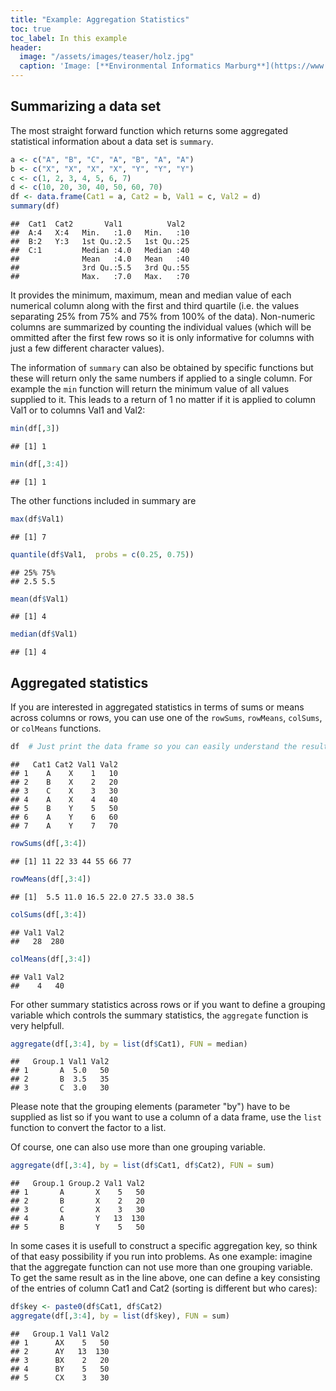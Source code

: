 ```yaml
---
title: "Example: Aggregation Statistics"
toc: true
toc_label: In this example
header:
  image: "/assets/images/teaser/holz.jpg"
  caption: 'Image: [**Environmental Informatics Marburg**](https://www.uni-marburg.de/en/fb19/disciplines/physisch/environmentalinformatics)'
---
```




## Summarizing a data set

The most straight forward function which returns some aggregated statistical
information about a data set is `summary`.

```r
a <- c("A", "B", "C", "A", "B", "A", "A")
b <- c("X", "X", "X", "X", "Y", "Y", "Y")
c <- c(1, 2, 3, 4, 5, 6, 7)
d <- c(10, 20, 30, 40, 50, 60, 70)
df <- data.frame(Cat1 = a, Cat2 = b, Val1 = c, Val2 = d)
summary(df)
```

```
##  Cat1  Cat2       Val1          Val2   
##  A:4   X:4   Min.   :1.0   Min.   :10  
##  B:2   Y:3   1st Qu.:2.5   1st Qu.:25  
##  C:1         Median :4.0   Median :40  
##              Mean   :4.0   Mean   :40  
##              3rd Qu.:5.5   3rd Qu.:55  
##              Max.   :7.0   Max.   :70
```
It provides the minimum, maximum, mean and median value of each numerical column
along with the first and third quartile (i.e. the values separating 25% from 75%
and 75% from 100% of the data). Non-numeric columns are summarized by counting
the individual values (which will be ommitted after the first few rows so it
is only informative for columns with just a few different character values).

The information of `summary` can also be obtained by specific functions but these
will return only the same numbers if applied to a single column. For example the
`min` function will return the minimum value of all values supplied to it. This
leads to a return of 1 no matter if it is applied to column Val1 or to columns
Val1 and Val2:

```r
min(df[,3])
```

```
## [1] 1
```

```r
min(df[,3:4])
```

```
## [1] 1
```
The other functions included in summary are

```r
max(df$Val1)
```

```
## [1] 7
```

```r
quantile(df$Val1,  probs = c(0.25, 0.75))
```

```
## 25% 75% 
## 2.5 5.5
```

```r
mean(df$Val1)
```

```
## [1] 4
```

```r
median(df$Val1)
```

```
## [1] 4
```


## Aggregated statistics
If you are interested in aggregated statistics in terms of sums or means across
columns or rows, you can use one of the `rowSums`, `rowMeans`, `colSums`, or 
`colMeans` functions.

```r
df  # Just print the data frame so you can easily understand the results
```

```
##   Cat1 Cat2 Val1 Val2
## 1    A    X    1   10
## 2    B    X    2   20
## 3    C    X    3   30
## 4    A    X    4   40
## 5    B    Y    5   50
## 6    A    Y    6   60
## 7    A    Y    7   70
```

```r
rowSums(df[,3:4])
```

```
## [1] 11 22 33 44 55 66 77
```

```r
rowMeans(df[,3:4])
```

```
## [1]  5.5 11.0 16.5 22.0 27.5 33.0 38.5
```

```r
colSums(df[,3:4])
```

```
## Val1 Val2 
##   28  280
```

```r
colMeans(df[,3:4])
```

```
## Val1 Val2 
##    4   40
```

For other summary statistics across rows or if you want to define a grouping
variable which controls the summary statistics, the `aggregate` function is very
helpfull.

```r
aggregate(df[,3:4], by = list(df$Cat1), FUN = median)
```

```
##   Group.1 Val1 Val2
## 1       A  5.0   50
## 2       B  3.5   35
## 3       C  3.0   30
```
Please note that the grouping elements (parameter "by") have to be supplied as list
so if you want to use a column of a data frame, use the `list` function to convert
the factor to a list.

Of course, one can also use more than one grouping variable.

```r
aggregate(df[,3:4], by = list(df$Cat1, df$Cat2), FUN = sum)
```

```
##   Group.1 Group.2 Val1 Val2
## 1       A       X    5   50
## 2       B       X    2   20
## 3       C       X    3   30
## 4       A       Y   13  130
## 5       B       Y    5   50
```

In some cases it is usefull to construct a specific aggregation key, so think of
that easy possibility if you run into problems. As one example: imagine that the
aggregate function can not use more than one grouping variable. To get the same
result as in the line above, one can define a key consisting of the entries of
column Cat1 and Cat2 (sorting is different but who cares):

```r
df$key <- paste0(df$Cat1, df$Cat2)
aggregate(df[,3:4], by = list(df$key), FUN = sum)
```

```
##   Group.1 Val1 Val2
## 1      AX    5   50
## 2      AY   13  130
## 3      BX    2   20
## 4      BY    5   50
## 5      CX    3   30
```
